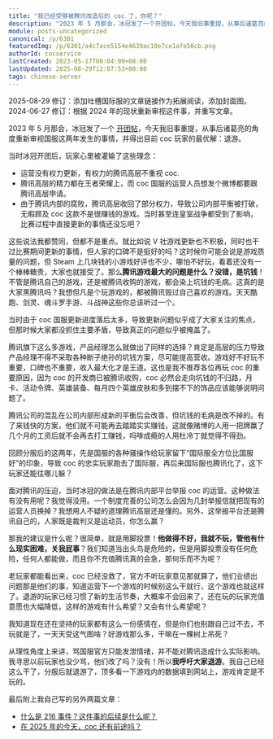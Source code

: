 ```yaml
---
title: "我已经受够被腾讯改造后的 coc 了，你呢？"
description: "2023 年 5 月那会，冰冠发了一个开团帖，今天我旧事重提，从事后诸葛亮的角度重新审视国服这两年发生的事情，并得出目前 coc 玩家的最优解：退游。当时冰冠开团后，玩家心里被灌输了这些理念：运营没有权力更新，有权力的腾讯高层不重视 coc……"
module: posts-uncategorized
canonical: /p/6301
featuredImg: /p/6301/a4c7ace5154e4639ac10e7ce1afe50cb.png
authorId: cocservice
lastCreated: 2023-05-17T00:04:09+08:00
lastUpdated: 2025-08-29T12:07:53+08:00
tags: chinese-server
---
```


<PostHistory>
2025-08-29 修订：添加吐槽国际服的文章链接作为拓展阅读，添加封面图。<br>
2024-06-27 修订：根据 2024 年的现状重新审视这件事，并重写文章。
</PostHistory>

2023 年 5 月那会，冰冠发了一个 [开团帖](https://www.bilibili.com/opus/796280365635338249)，今天我旧事重提，从事后诸葛亮的角度重新审视国服这两年发生的事情，并得出目前 coc 玩家的最优解：退游。

当时冰冠开团后，玩家心里被灌输了这些理念：

- 运营没有权力更新，有权力的腾讯高层不重视 coc.
- 腾讯高层的精力都在王者荣耀上，而 coc 国服的运营人员想发个微博都要跟腾讯高层申请。
- 由于腾讯内部的腐败，腾讯高层收回了部分权力，导致公司内部平衡被打破，无暇顾及 coc 这款不是很赚钱的游戏。当时甚至连皇室战争都受到了影响，比赛过程中直接更新的事情还没忘吧？

这些说法我都赞同，但都不是重点。就比如说 V 社游戏更新也不积极，同时也干过比赛期间更新的事情，但人家的口碑不是挺好的吗？这时候你可能会说是游戏质量的问题，但 Steam 上几块钱的小游戏好评也不少，哪怕不好玩，看着还没有一个棒棒糖贵，大家也就接受了。那么**腾讯游戏最大的问题是什么？没错，是坑钱**！不管是腾讯自己的游戏，还是被腾讯收购的游戏，都会染上坑钱的毛病。这真的是大家黑腾讯吗？我想但凡是个玩游戏的，都被腾讯毁过自己喜欢的游戏。天天酷跑、剑灵、魂斗罗手游、斗战神这些你总该听过一个。

当时由于 coc 国服更新进度落后太多，导致更新问题似乎成了大家关注的焦点，但那时候大家都没抓住主要矛盾，导致真正的问题似乎被掩盖了。

腾讯旗下这么多游戏，产品经理怎么就做出了同样的选择？肯定是高层的压力导致产品经理不得不采取各种断子绝孙的坑钱方案，尽可能提高营收。游戏好不好玩不重要，口碑也不重要，收入最大化才是王道。这也是我不推荐各位再玩 coc 的重要原因，因为 coc 的开发商已被腾讯收购，coc 必然会走向坑钱的不归路，月卡、活动令牌、英雄装备、每月四个英雄皮肤和多到摆不下的饰品应该能够说明问题了。

腾讯公司的混乱在公司内部形成新的平衡后会改善，但坑钱的毛病是改不掉的。有了来钱快的方案，他们就不可能再去踏踏实实赚钱，这就像赌博的人用一把牌赢了几个月的工资后就不会再去打工赚钱，吗啡成瘾的人用杜冷丁就觉得不得劲。

回顾分服后的这两年，先是国服的各种骚操作给玩家留下“国际服全方位比国服好”的印象，导致 coc 的忠实玩家跑去了国际服，再后来国际服也腾讯化了，这下玩家还能往哪儿躲？

面对腾讯的压迫，当时冰冠的做法是在腾讯内部平台举报 coc 的运营。这种做法有没有用呢？我觉得没用。一个制度完善的公司怎么会因为几封举报信就把现有的运营人员换掉？我想用人不疑的道理腾讯高层还是懂的。另外，这举报平台还是腾讯自己的，人家既是裁判又是运动员，你怎么赢？

那我的建议是什么呢？很简单，就是用脚投票！**他做得不好，我就不玩，管他有什么现实困难，关我屁事**？我们知道当出头鸟是危险的，但是用脚投票没有任何危险，任何人都能做，而且你不充值腾讯真的会急，那何乐而不为呢？

老玩家都能看出来，coc 已经没救了，官方不听玩家意见那就算了，他们业绩出问题那是他们的事，知道运营下一个游戏的时候别这么干就行，这个游戏也就这样了。退游的玩家已经习惯了新的生活节奏，大概率不会回来了，还在玩的玩家充值意愿也大幅降低，这样的游戏有什么希望？又会有什么希望呢？

我知道现在还在坚持的玩家都有这么一份感情在，但是你们也别跟自己过不去，不玩就是了，一天天受这气图啥？好游戏那么多，干嘛在一棵树上吊死？

从理性角度上来讲，骂国服官方只能发泄情绪，并不能对腾讯造成什么实际影响。我寻思以前玩家也没少骂，他们改了吗？没有！所以**我呼吁大家退游**。我自己已经这么干了，分服后就退游了，顶多看一下游戏内的数据填到网站上，游戏肯定是不玩的。

最后附上我自己写的另外两篇文章：

- [什么是 216 事件？这件事的后续是什么呢？](/p/2754)
- [在 2025 年的今天，coc 还有前途吗？](/p/6301)

<Pic src="/p/6301/a4c7ace5154e4639ac10e7ce1afe50cb.png" width="1270" height="642" alt="腾讯表情包：再充五万，你会更强" caption="图片来源：<a href='https://www.sohu.com/a/207720635_413981' target='_blank' rel='nofollow noreferrer noopener'>游戏遭遇 68 万次差评、公司市值蒸发 30 亿美金，游戏「内购」到底激怒了谁？| 搜狐网</a>" maxWidth="635px" />